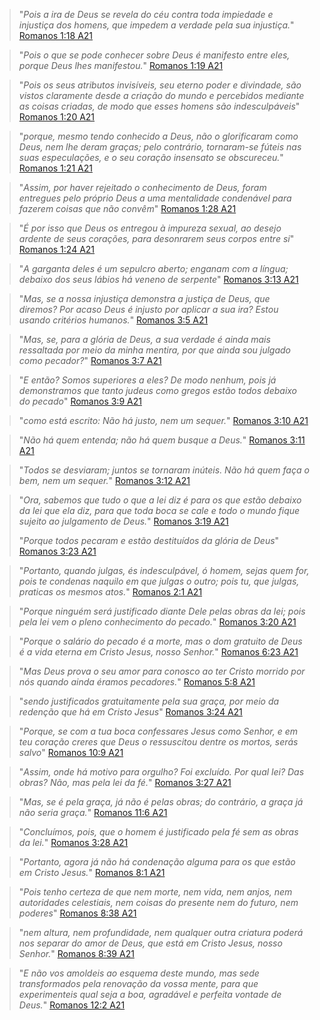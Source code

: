 >"*Pois a ira de Deus se revela do céu contra toda impiedade e injustiça dos homens, que impedem a verdade pela sua injustiça.*" [Romanos 1:18 A21](https://www.bible.com/pt/bible/compare/ROM.1.18)

>"*Pois o que se pode conhecer sobre Deus é manifesto entre eles, porque Deus lhes manifestou.*" [Romanos 1:19 A21](https://www.bible.com/pt/bible/compare/ROM.1.19)

>"*Pois os seus atributos invisíveis, seu eterno poder e divindade, são vistos claramente desde a criação do mundo e percebidos mediante as coisas criadas, de modo que esses homens são indesculpáveis*" [Romanos 1:20 A21](https://www.bible.com/pt/bible/compare/ROM.1.20)

>"*porque, mesmo tendo conhecido a Deus, não o glorificaram como Deus, nem lhe deram graças; pelo contrário, tornaram-se fúteis nas suas especulações, e o seu coração insensato se obscureceu.*" [Romanos 1:21 A21](https://www.bible.com/pt/bible/compare/ROM.1.21)

>"*Assim, por haver rejeitado o conhecimento de Deus, foram entregues pelo próprio Deus a uma mentalidade condenável para fazerem coisas que não convêm*" [Romanos 1:28 A21](https://www.bible.com/pt/bible/compare/ROM.1.28)

>"*É por isso que Deus os entregou à impureza sexual, ao desejo ardente de seus corações, para desonrarem seus corpos entre si*" [Romanos 1:24 A21](https://www.bible.com/pt/bible/compare/ROM.1.24)

>"*A garganta deles é um sepulcro aberto; enganam com a língua; debaixo dos seus lábios há veneno de serpente*" [Romanos 3:13 A21](https://www.bible.com/pt/bible/compare/ROM.3.13)

>"*Mas, se a nossa injustiça demonstra a justiça de Deus, que diremos? Por acaso Deus é injusto por aplicar a sua ira? Estou usando critérios humanos.*" [Romanos 3:5 A21](https://www.bible.com/pt/bible/compare/ROM.3.5)

>"*Mas, se, para a glória de Deus, a sua verdade é ainda mais ressaltada por meio da minha mentira, por que ainda sou julgado como pecador?*" [Romanos 3:7 A21](https://www.bible.com/pt/bible/compare/ROM.3.7)

>"*E então? Somos superiores a eles? De modo nenhum, pois já demonstramos que tanto judeus como gregos estão todos debaixo do pecado*" [Romanos 3:9 A21](https://www.bible.com/pt/bible/compare/ROM.3.9)

>"*como está escrito:
Não há justo, nem um sequer.*" [Romanos 3:10 A21](https://www.bible.com/pt/bible/compare/ROM.3.10)

>"*Não há quem entenda; não há quem busque a Deus.*" [Romanos 3:11 A21](https://www.bible.com/pt/bible/compare/ROM.3.11)

>"*Todos se desviaram; juntos se tornaram inúteis. Não há quem faça o bem, nem um sequer.*" [Romanos 3:12 A21](https://www.bible.com/pt/bible/compare/ROM.3.12)

>"*Ora, sabemos que tudo o que a lei diz é para os que estão debaixo da lei que ela diz, para que toda boca se cale e todo o mundo fique sujeito ao julgamento de Deus.*" [Romanos 3:19 A21](https://www.bible.com/pt/bible/compare/ROM.3.19)
> 
>"*Porque todos pecaram e estão destituídos da glória de Deus*" [Romanos 3:23 A21](https://www.bible.com/pt/bible/compare/ROM.3.23)

>"*Portanto, quando julgas, és indesculpável, ó homem, sejas quem for, pois te condenas naquilo em que julgas o outro; pois tu, que julgas, praticas os mesmos atos.*" [Romanos 2:1 A21](https://www.bible.com/pt/bible/compare/ROM.2.1)

>"*Porque ninguém será justificado diante Dele pelas obras da lei; pois pela lei vem o pleno conhecimento do pecado.*" [Romanos 3:20 A21](https://www.bible.com/pt/bible/compare/ROM.3.20)

>"*Porque o salário do pecado é a morte, mas o dom gratuito de Deus é a vida eterna em Cristo Jesus, nosso Senhor.*" [Romanos 6:23 A21](https://www.bible.com/pt/bible/compare/ROM.6.23)

>"*Mas Deus prova o seu amor para conosco ao ter Cristo morrido por nós quando ainda éramos pecadores.*" [Romanos 5:8 A21](https://www.bible.com/pt/bible/compare/ROM.5.8)

>"*sendo justificados gratuitamente pela sua graça, por meio da redenção que há em Cristo Jesus*" [Romanos 3:24 A21](https://www.bible.com/pt/bible/compare/ROM.3.24)

>"*Porque, se com a tua boca confessares Jesus como Senhor, e em teu coração creres que Deus o ressuscitou dentre os mortos, serás salvo*" [Romanos 10:9 A21](https://www.bible.com/pt/bible/compare/ROM.10.9)

>"*Assim, onde há motivo para orgulho? Foi excluído. Por qual lei? Das obras? Não, mas pela lei da fé.*" [Romanos 3:27 A21](https://www.bible.com/pt/bible/compare/ROM.3.27)

>"*Mas, se é pela graça, já não é pelas obras; do contrário, a graça já não seria graça.*" [Romanos 11:6 A21](https://www.bible.com/pt/bible/compare/ROM.11.6)

>"*Concluímos, pois, que o homem é justificado pela fé sem as obras da lei.*" [Romanos 3:28 A21](https://www.bible.com/pt/bible/compare/ROM.3.28)

>"*Portanto, agora já não há condenação alguma para os que estão em Cristo Jesus.*" [Romanos 8:1 A21](https://www.bible.com/pt/bible/compare/ROM.8.1)

>"*Pois tenho certeza de que nem morte, nem vida, nem anjos, nem autoridades celestiais, nem coisas do presente nem do futuro, nem poderes*" [Romanos 8:38 A21](https://www.bible.com/pt/bible/compare/ROM.8.38)

>"*nem altura, nem profundidade, nem qualquer outra criatura poderá nos separar do amor de Deus, que está em Cristo Jesus, nosso Senhor.*" [Romanos 8:39 A21](https://www.bible.com/pt/bible/compare/ROM.8.39)

>"*E não vos amoldeis ao esquema deste mundo, mas sede transformados pela renovação da vossa mente, para que experimenteis qual seja a boa, agradável e perfeita vontade de Deus.*" [Romanos 12:2 A21](https://www.bible.com/pt/bible/compare/ROM.12.2)
